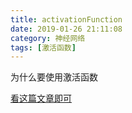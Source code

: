 ```yaml
---
title: activationFunction
date: 2019-01-26 21:11:08
category: 神经网络
tags: [激活函数]
---
```

为什么要使用激活函数
<!--more-->

[看这篇文章即可](https://blog.csdn.net/program_developer/article/details/78704224)
